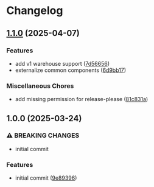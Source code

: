 # Changelog

## [1.1.0](https://github.com/compwright/shipstation-php/compare/v1.0.0...v1.1.0) (2025-04-07)


### Features

* add v1 warehouse support ([7d56656](https://github.com/compwright/shipstation-php/commit/7d56656d8949f1a2891d96863da51be61c98e895))
* externalize common components ([6d9bb17](https://github.com/compwright/shipstation-php/commit/6d9bb176037c7b608e9037ee846c462db9d36cbe))


### Miscellaneous Chores

* add missing permission for release-please ([81c831a](https://github.com/compwright/shipstation-php/commit/81c831abb059a0a6126b5cc390d4eec1d13959a1))

## 1.0.0 (2025-03-24)


### ⚠ BREAKING CHANGES

* initial commit

### Features

* initial commit ([9e89396](https://github.com/compwright/shipstation-php/commit/9e8939614c7d68081cd5bcf7fb344b42aaafa507))
